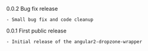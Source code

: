 0.0.2 Bug fix release

	- Small bug fix and code cleanup

0.0.1 First public release

	- Initial release of the angular2-dropzone-wrapper
